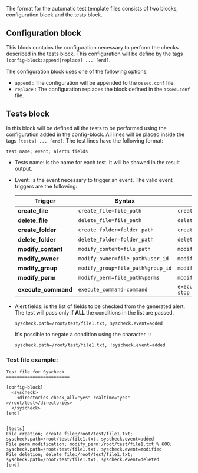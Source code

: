 The format for the automatic test template files consists of two blocks, configuration block and the tests block.

## Configuration block
This block contains the configuration necessary to perform the checks described in the tests block.
This configuration will be define by the tags `[config-block:append|replace] ... [end]`.

The configuration block uses one of the following options:

- `append` : The configuration will be appended to the `ossec.conf` file. 
- `replace` : The configuration replaces the block defined in the `ossec.conf` file.

## Tests block
In this block will be defined all the tests to be performed using the configuration added in the config-block.
All lines will be placed inside the tags `[tests] ... [end]`.
The test lines have the following format:
```
test name; event; alerts fields
```

- Tests name: is the name for each test. It will be showed in the result output.
- Event: is the event necessary to trigger an event. The valid event triggers are the following:

    | Trigger | Syntax | Example |
    | --- | --- | --- |
    | **create_file** | `create_file=file_path` | `create_file=/tmp/file.txt` |
    | **delete_file** | `delete_file=file_path` | `delete_file=/tmp/file.txt` |
    | **create_folder** | `create_folder=folder_path` | `create_folder=/tmp/my_folder` |
    | **delete_folder** | `delete_folder=folder_path` | `delete_folder=/tmp/my_folder` |
    | **modify_content** | `modify_content=file_path` | `modify_content=/tmp/file.txt` |
    | **modify_owner** | `modify_owner=file_path%user_id` | `modify_owner=/tmp/file.txt%1001` |
    | **modify_group** | `modify_group=file_path%group_id` | `modify_owner=/tmp/file.txt%90` |
    | **modify_perm** | `modify_perm=file_path%perms` | `modify_perm=/tmp/file.txt%644` |
    | **execute_command** | `execute_command=command` | `execute_command=service auditd stop` |

- Alert fields: is the list of fields to be checked from the generated alert. The test will pass only if **ALL** the conditions in the list are passed.
    ```
    syscheck.path=/root/test/file1.txt, syscheck.event=added
    ```
    It's possible to negate a condition using the character `!`:
    ```
    syscheck.path=/root/test/file1.txt, !syscheck.event=added
    ```

### Test file example:
```
Test file for Syscheck
========================

[config-block]
  <syscheck>
    <directories check_all="yes" realtime="yes" >/root/test</directories>
  </syscheck>
[end]


[tests]
File creation; create_file:/root/test/file1.txt; syscheck.path=/root/test/file1.txt, syscheck.event=added
File perm modification; modify_perm:/root/test/file1.txt % 600; syscheck.path=/root/test/file1.txt, syscheck.event=modified
File deletion; delete_file:/root/test/file1.txt; syscheck.path=/root/test/file1.txt, syscheck.event=deleted
[end]
```


